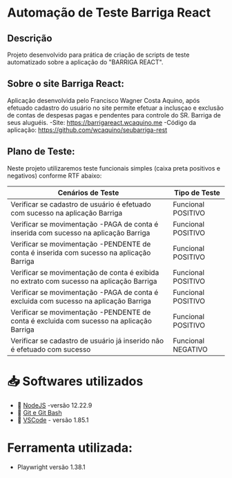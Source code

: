 # Automação de Teste Barriga React


## Descrição 
<p align="left">Projeto desenvolvido para prática de criação de scripts de teste automatizado sobre a aplicação do "BARRIGA REACT".
 
## Sobre o site Barriga React:
 Aplicação desenvolvida pelo Francisco Wagner Costa Aquino, após efetuado cadastro do usuário no site permite efetuar a inclusçao e exclusão de contas de despesas pagas e pendentes para controle do SR. Barriga de seus aluguéis.
 -Site: https://barrigareact.wcaquino.me
 -Código da aplicação: https://github.com/wcaquino/seubarriga-rest

## Plano de Teste: 
Neste projeto utilizaremos teste funcionais simples (caixa preta positivos e negativos) conforme RTF abaixo: 

| Cenários de Teste                                                                         | Tipo de Teste       |
| ------------------------------------------------------------------------------------------|---------------------|
| Verificar se cadastro de usuário é efetuado com sucesso na aplicação Barriga              | Funcional POSITIVO  |
| Verificar se movimentação -PAGA de conta é inserida com sucesso na aplicação Barriga      | Funcional POSITIVO  |
| Verificar se movimentação -PENDENTE de conta é inserida com sucesso na aplicação Barriga  | Funcional POSITIVO  |
| Verificar se movimentação de conta é exibida no extrato com sucesso na aplicação Barriga  | Funcional POSITIVO  |
| Verificar se movimentação -PAGA de conta é excluida com sucesso na aplicação Barriga      | Funcional POSITIVO  |
| Verificar se movimentação -PENDENTE de conta é excluida com sucesso na aplicação Barriga  | Funcional POSITIVO  |
| Verificar se cadastro de usuário já inserido não é efetuado com sucesso                   | Funcional NEGATIVO  |


# 📥  Softwares utilizados
- 🔗 [NodeJS](https://nodejs.org/en/download) -versão 12.22.9 
- 🔗 [Git e Git Bash](https://git-scm.com/downloads) 
- 🔗 [VSCode](https://code.visualstudio.com/) - versão 1.85.1 

#   Ferramenta  utilizada:
- Playwright versão 1.38.1




